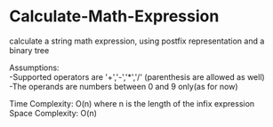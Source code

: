 # Calculate-Math-Expression
calculate a string math expression, using postfix representation and a binary tree  

Assumptions:  
-Supported operators are '+','-','*','/' (parenthesis are allowed as well)  
-The operands are numbers between 0 and 9 only(as for now)   

Time Complexity: O(n) where n is the length of the infix expression  
Space Complexity: O(n)

